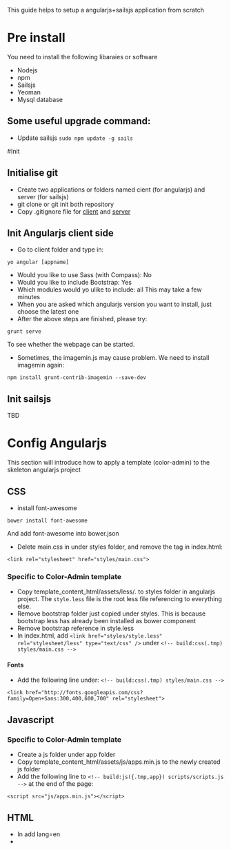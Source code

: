 This guide helps to setup a angularjs+sailsjs application from scratch
# Pre install

You need to install the following libaraies or software
* Nodejs
* npm
* Sailsjs
* Yeoman
* Mysql database
## Some useful upgrade command:
* Update sailsjs
```sudo npm update -g sails```

#Init

## Initialise git
* Create two applications or folders named cient (for angularjs) and server (for sailsjs)
* git clone or git init both repository
* Copy .gitignore file for [client](https://github.com/yunjiali/yeoman-angularjs-sailsjs-skeleton-setup-guide/blob/master/gitignore-client) and [server](https://github.com/yunjiali/yeoman-angularjs-sailsjs-skeleton-setup-guide/blob/master/gitignore-server)

## Init Angularjs client side
* Go to client folder and type in:
```
yo angular [appname]
```
* Would you like to use Sass (with Compass): No
* Would you like to include Bootstrap: Yes
* Which modules would yo ulike to include: all
This may take a few minutes
* When you are asked which angularjs version you want to install, just choose the latest one
* After the above steps are finished, please try:

```grunt serve```

To see whether the webpage can be started. 
* Sometimes, the imagemin.js may cause problem. We need to install imagemin again:

```npm install grunt-contrib-imagemin --save-dev```

## Init sailsjs
TBD

# Config Angularjs
This section will introduce how to apply a template (color-admin) to the skeleton angularjs project
## CSS
* install font-awesome

```bower install font-awesome```

And add font-awesome into bower.json

* Delete main.css in under styles folder, and remove the <link> tag in index.html:

```<link rel="stylesheet" href="styles/main.css">```

### Specific to Color-Admin template
* Copy template_content_html/assets/less/*.* to styles folder in angularjs project. The ```style.less``` file is the root less file referencing to everything else.
* Remove bootstrap folder just copied under styles. This is because bootstrap less has already been installed as bower component
* Remove bootstrap reference in style.less
* In index.html, add ```<link href="styles/style.less" rel="stylesheet/less" type="text/css" />``` under ```<!-- build:css(.tmp) styles/main.css -->```

#### Fonts
* Add the following line under: ```<!-- build:css(.tmp) styles/main.css -->```

```<link href="http://fonts.googleapis.com/css?family=Open+Sans:300,400,600,700" rel="stylesheet">```

## Javascript

### Specific to Color-Admin template
* Create a js folder under app folder
* Copy template_content_html/assets/js/apps.min.js to the newly created js folder
* Add the following line to ```<!-- build:js({.tmp,app}) scripts/scripts.js -->``` at the end of the page:

```<script src="js/apps.min.js"></script>```

## HTML
* In <html> add lang=en
* 





